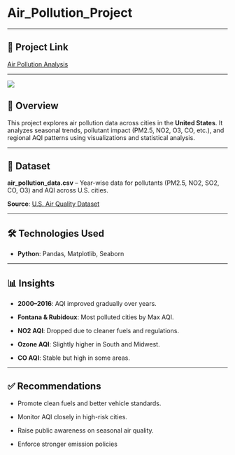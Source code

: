 # Air_Pollution_Project

---

## 🚀 Project Link

[Air Pollution Analysis](https://www.kaggle.com/code/samarthharde/air-pollution-project)

---

![](AirBnB_image.png)



## 📌 Overview  
This project explores air pollution data across cities in the **United States**. It analyzes seasonal trends, pollutant impact (PM2.5, NO2, O3, CO, etc.), and regional AQI patterns using visualizations and statistical analysis.

---

## 📂 Dataset  
 **air_pollution_data.csv** – Year-wise data for pollutants (PM2.5, NO2, SO2, CO, O3) and AQI across U.S. cities. 

 **Source**: [U.S. Air Quality Dataset](https://www.kaggle.com/datasets/mysarahmadbhat/airbnb-listings-reviews)

---

## 🛠 Technologies Used

- **Python**: Pandas, Matplotlib, Seaborn

---

## 📊 Insights

- **2000–2016**: AQI improved gradually over years.
    
- **Fontana & Rubidoux**: Most polluted cities by Max AQI.
  
- **NO2 AQI**: Dropped due to cleaner fuels and regulations.
    
- **Ozone AQI**: Slightly higher in South and Midwest.
   
- **CO AQI**: Stable but high in some areas.

---

## ✅ Recommendations

- Promote clean fuels and better vehicle standards.
    
- Monitor AQI closely in high-risk cities.
   
- Raise public awareness on seasonal air quality.
    
- Enforce stronger emission policies
